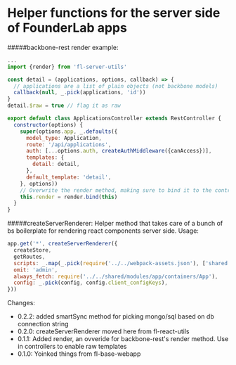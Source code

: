 # Helper functions for the server side of FounderLab apps

#####backbone-rest render example:
```javascript
...
import {render} from 'fl-server-utils'

const detail = (applications, options, callback) => {
  // applications are a list of plain objects (not backbone models)
  callback(null, _.pick(applications, 'id'))
}
detail.$raw = true // flag it as raw

export default class ApplicationsController extends RestController {
  constructor(options) {
    super(options.app, _.defaults({
      model_type: Application,
      route: '/api/applications',
      auth: [...options.auth, createAuthMiddleware({canAccess})],
      templates: {
        detail: detail,
      },
      default_template: 'detail',
    }, options))
    // Overwrite the render method, making sure to bind it to the controller
    this.render = render.bind(this)
  }
}
```

#####createServerRenderer:
Helper method that takes care of a bunch of bs boilerplate for rendering react components server side. 
Usage: 

```javascript
app.get('*', createServerRenderer({
  createStore, 
  getRoutes,
  scripts: _.map(_.pick(require('../../webpack-assets.json'), ['shared.js', 'app']), entry => entry.js),
  omit: 'admin',
  always_fetch: require('../../shared/modules/app/containers/App'),
  config: _.pick(config, config.client_configKeys),
}))
```

Changes: 

- 0.2.2: added smartSync method for picking mongo/sql based on db connection string
- 0.2.0: createServerRenderer moved here from fl-react-utils
- 0.1.1: Added render, an ovveride for backbone-rest's render method. Use in controllers to enable raw templates
- 0.1.0: Yoinked things from fl-base-webapp
